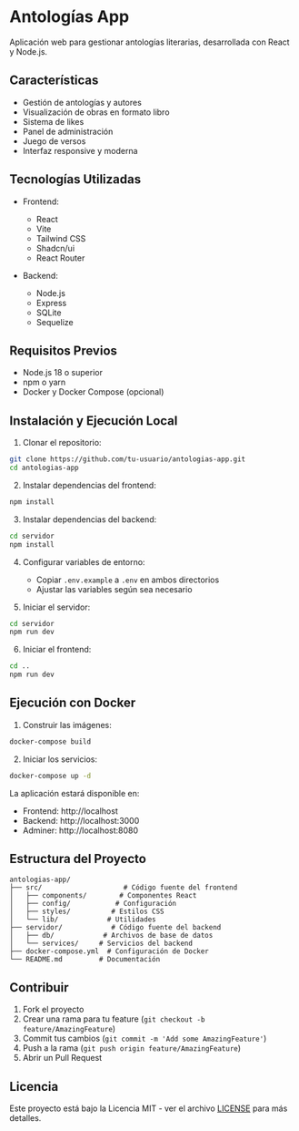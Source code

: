 # Antologías App

Aplicación web para gestionar antologías literarias, desarrollada con React y Node.js.

## Características

- Gestión de antologías y autores
- Visualización de obras en formato libro
- Sistema de likes
- Panel de administración
- Juego de versos
- Interfaz responsive y moderna

## Tecnologías Utilizadas

- Frontend:
  - React
  - Vite
  - Tailwind CSS
  - Shadcn/ui
  - React Router

- Backend:
  - Node.js
  - Express
  - SQLite
  - Sequelize

## Requisitos Previos

- Node.js 18 o superior
- npm o yarn
- Docker y Docker Compose (opcional)

## Instalación y Ejecución Local

1. Clonar el repositorio:
```bash
git clone https://github.com/tu-usuario/antologias-app.git
cd antologias-app
```

2. Instalar dependencias del frontend:
```bash
npm install
```

3. Instalar dependencias del backend:
```bash
cd servidor
npm install
```

4. Configurar variables de entorno:
   - Copiar `.env.example` a `.env` en ambos directorios
   - Ajustar las variables según sea necesario

5. Iniciar el servidor:
```bash
cd servidor
npm run dev
```

6. Iniciar el frontend:
```bash
cd ..
npm run dev
```

## Ejecución con Docker

1. Construir las imágenes:
```bash
docker-compose build
```

2. Iniciar los servicios:
```bash
docker-compose up -d
```

La aplicación estará disponible en:
- Frontend: http://localhost
- Backend: http://localhost:3000
- Adminer: http://localhost:8080

## Estructura del Proyecto

```
antologias-app/
├── src/                    # Código fuente del frontend
│   ├── components/        # Componentes React
│   ├── config/           # Configuración
│   ├── styles/          # Estilos CSS
│   └── lib/            # Utilidades
├── servidor/            # Código fuente del backend
│   ├── db/            # Archivos de base de datos
│   └── services/     # Servicios del backend
├── docker-compose.yml  # Configuración de Docker
└── README.md         # Documentación
```

## Contribuir

1. Fork el proyecto
2. Crear una rama para tu feature (`git checkout -b feature/AmazingFeature`)
3. Commit tus cambios (`git commit -m 'Add some AmazingFeature'`)
4. Push a la rama (`git push origin feature/AmazingFeature`)
5. Abrir un Pull Request

## Licencia

Este proyecto está bajo la Licencia MIT - ver el archivo [LICENSE](LICENSE) para más detalles.
